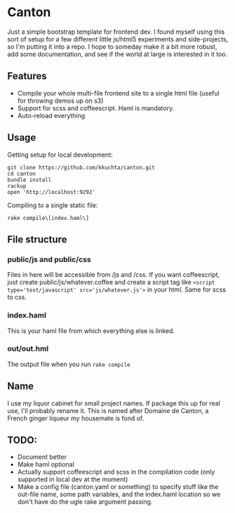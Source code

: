 # Canton

Just a simple bootstrap template for frontend dev.  I found myself using this sort of setup for a few different little js/html5 experiments and side-projects, so I'm putting it into a repo.  I hope to someday make it a bit more robust, add some documentation, and see if the world at large is interested in it too.

## Features

- Compile your whole multi-file frontend site to a single html file (useful for throwing demos up on s3)
- Support for scss and coffeescript.  Haml is mandatory.
- Auto-reload everything

## Usage

Getting setup for local development:

    git clone https://github.com/kkuchta/canton.git
    cd canton
    bundle install
    rackup
    open 'http://localhost:9292'
    
Compiling to a single static file:
    
    rake compile\[index.haml\]
    
## File structure

### public/js and public/css

Files in here will be accessible from /js and /css.  If you want coffeescript, just create public/js/whatever.coffee and create a script tag like `<script type='text/javascript' src='js/whatever.js'>` in your html.  Same for scss to css.
  
### index.haml

This is your haml file from which everything else is linked.

### out/out.hml

The output file when you run `rake compile`

## Name

I use my liquor cabinet for small project names.  If package this up for real use, I'll probably rename it.  This is named after Domaine de Canton, a French ginger liqueur my housemate is fond of.

## TODO:
- Document better
- Make haml optional
- Actually support coffeescript and scss in the compilation code (only supported in local dev at the moment)
- Make a config file (canton.yaml or something) to specify stuff like the out-file name, some path variables, and the index.haml location so we don't have do the ugle rake argument passing.
